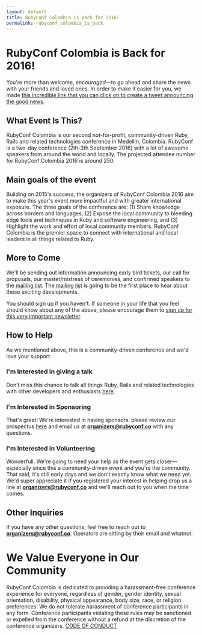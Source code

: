```yaml
---
layout: default
title: RubyConf Colombia is Back for 2016!
permalink: rubyconf_colombia_is_back
---
```


# RubyConf Colombia is Back for 2016!

  You're more than welcome, _encouraged_—to go ahead and share the news with 
  your friends and loved ones. In order to make it easier for you, we made 
  [this incredible link that you can click on to create a tweet announcing the good news](https://twitter.com/home?status=I%20just%20found%20out%20that%20%40rubyconfco%20is%20going%20to%20be%20on%20September%202th%20and%203th%2C%202016%20in%20Medellin%2C%20Colombia%21%20http%3A%2F%2Fwww.rubyconf.co%2F).

## What Event Is This?

  RubyConf Colombia is our second not-for-profit, community-driven Ruby, Rails 
  and related technologies conference in Medellin, Colombia. RubyConf is a 
  two-day conference (2th-3th September 2016) with a lot of awesome speakers 
  from around the world and locally. The projected attendee number for RubyConf 
  Colombia 2016 is around 250.

## Main goals of the event

  Building on 2015's success, the organizers of RubyConf Colombia 2016 aim to
  make this year's event more impactful and with greater international exposure.
  The three goals of the conference are: (1) Share knowledge across borders and
  languages, (2) Expose the local community to bleeding edge tools and 
  techniques in Ruby and software engineering, and (3) Highlight the work and 
  effort of local community members. RubyConf Colombia is the premier space to 
  connect with international and local leaders in all things related to Ruby.

## More to Come

  We'll be sending out information announcing early bird tickets, our
  call for proposals, our master/mistress of ceremonies, and confirmed
  speakers to the [mailing list](rubyconf.us11.list-manage.com/subscribe/post?u=7b7c2e5ead7427750ced71f09&amp;id=22ba1d80e6). The [mailing list](rubyconf.us11.list-manage.com/subscribe/post?u=7b7c2e5ead7427750ced71f09&amp;id=22ba1d80e6) is going to
  be the first place to hear about these exciting developments.

  You should sign up if you haven't. If someone in your life that you
  feel should know about any of the above, please encourage them to
  [sign up for this very important newsletter](rubyconf.us11.list-manage.com/subscribe/post?u=7b7c2e5ead7427750ced71f09&amp;id=22ba1d80e6).

## How to Help

  As we mentioned above, this is a community-driven conference and we'd love 
  your support.

### I'm Interested in giving a talk

  Don’t miss this chance to talk all things Ruby, Rails and related technologies 
  with other developers and enthusiasts [here](https://www.papercall.io/rubyconfco-2016).

### I'm Interested in Sponsoring

  That's great! We're interested in having sponsors. please review our 
  prospectus [here](http://www.rubyconf.co/assets/rubyconf_2016.pdf) and email 
  us at **organizers@rubyconf.co** with any questions.

### I'm Interested in Volunteering

  Wonderfull. We're going to need your help as the event gets closer—especially 
  since this a community-driven event and you're the community. That said, it's 
  still early days and we don't exactly know what we need yet. We'd super 
  appreciate it if you registered your interest in helping drop us a line at 
  **organizers@rubyconf.co** and we'll reach out to you when the time comes.

## Other Inquiries

  If you have any other questions, feel free to reach out to
  **organizers@rubyconf.co**. Operators are sitting by their email and
  whatnot.

# We Value Everyone in Our Community

  RubyConf Colombia is dedicated to providing a harassment-free
  conference experience for everyone, regardless of gender, gender
  identity, sexual orientation, disability, physical appearance, body
  size, race, or religion preferences. We do not tolerate harassment of
  conference participants in any form. Conference participants violating
  these rules may be sanctioned or expelled from the conference without
  a refund at the discretion of the conference organizers.
  [CODE OF CONDUCT](http://www.rubyconf.co/code-of-conduct.html)
